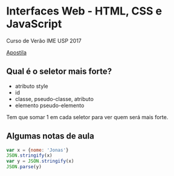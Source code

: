 # Interfaces Web - HTML, CSS e JavaScript

Curso de Verão IME USP 2017

[Apostila][0]

## Qual é o seletor mais forte?

* atributo style
* id
* classe, pseudo-classe, atributo
* elemento pseudo-elemento

Tem que somar 1 em cada seletor para ver quem será mais forte.

## Algumas notas de aula

```js
var x = {nome: 'Jonas'}
JSON.stringify(x)
var y = JSON.stringify(x)
JSON.parse(y)
```

[0]: http://online.k19.com.br/libraries/handouts/k02